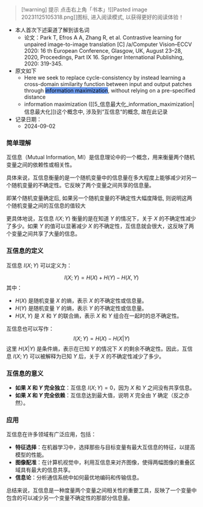 
>[!warning] 提示
>点击右上角「书本」![[Pasted image 20231125105318.png]]图标, 进入阅读模式, 以获得更好的阅读体验！

- 本人首次下述渠道了解到该名词
	- 论文：Park T, Efros A A, Zhang R, et al. Contrastive learning for unpaired image-to-image translation \[C\] /a/Computer Vision–ECCV 2020: 16 th European Conference, Glasgow, UK, August 23–28, 2020, Proceedings, Part IX 16. Springer International Publishing, 2020: 319-345.
- 原文如下
	- Here we seek to replace cycle-consistency by instead learning a cross-domain similarity function between input and output patches through <mark style="background: #6495EDED;">information maximization</mark>, without relying on a pre-specified distance
	- information maximization ([[5_信息最大化_information_maximization|信息最大化]])这个概念中, 涉及到“互信息“的概念, 故在此记录
- 记录日期：
	- 2024-09-02

### 简单理解

互信息（Mutual Information, MI）是信息理论中的一个概念，用来衡量两个随机变量之间的依赖性或相关性。

具体来说，互信息衡量的是一个随机变量中的信息量在多大程度上能够减少对另一个随机变量的不确定性。它反映了两个变量之间共享的信息量。

即某个随机变量确定后, 如果另一个随机变量的不确定性大幅度降低, 则说明这两个随机变量之间的互信息的值较大

更具体地说，互信息 $I(X; Y)$ 衡量的是在知道 $Y$ 的情况下，关于 $X$ 的不确定性减少了多少。如果 $Y$ 的值可以显著减少 $X$ 的不确定性，互信息就会很大，这反映了两个变量之间共享了大量的信息。

### 互信息的定义

互信息 $I (X; Y)$ 可以定义为：

$$
I (X; Y) = H (X) + H (Y) - H (X, Y)
$$
其中：
- $H (X)$ 是随机变量 $X$ 的熵，表示 $X$ 的不确定性或信息量。
- $H (Y)$ 是随机变量 $Y$ 的熵，表示 $Y$ 的不确定性或信息量。
- $H (X, Y)$ 是 $X$ 和 $Y$ 的联合熵，表示 $X$ 和 $Y$ 组合在一起时的总不确定性。

互信息也可以写作：
$$
I (X; Y) = H (X) - H (X | Y)
$$
这里 $H (X | Y)$ 是条件熵，表示在已知 $Y$ 的情况下 $X$ 的剩余不确定性。因此，互信息 $I (X; Y)$ 可以被解释为已知 $Y$ 后，关于 $X$ 的不确定性减少了多少。

### 互信息的意义

- **如果 $X$ 和 $Y$ 完全独立**：互信息 $I (X; Y) = 0$，因为 $X$ 和 $Y$ 之间没有共享信息。
- **如果 $X$ 和 $Y$ 完全依赖**：互信息达到最大值，说明 $X$ 完全由 $Y$ 确定（反之亦然）。

### 应用
互信息在许多领域有广泛应用，包括：
- **特征选择**：在机器学习中，选择那些与目标变量有最大互信息的特征，以提高模型的性能。
- **图像配准**：在计算机视觉中，利用互信息来对齐图像，使得两幅图像的重叠区域具有最大的信息共享。
- **信息论**：分析通信系统中如何最优地编码和传输信息。

总结来说，互信息是一种度量两个变量之间相关性的重要工具，反映了一个变量中包含的可以减少另一个变量不确定性的那部分信息量。